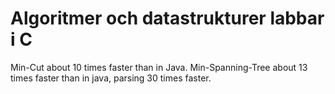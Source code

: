 Algoritmer och datastrukturer labbar i C
========
Min-Cut about 10 times faster than in Java.
Min-Spanning-Tree about 13 times faster than in java, parsing 30 times faster.
